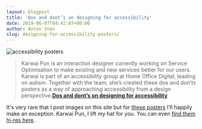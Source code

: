 ```yaml
---
layout: blogpost
title: 'Dos and dont’s on designing for accessibility'
date: 2019-06-07T04:42:07+00:00
author: Anton Sten
slug: designing-for-accessibility-posters/
---
```


![accessibility posters](/images/blog/accessibility.png)

>Karwai Pun is an interaction designer currently working on Service Optimisation to make existing and new services better for our users. Karwai is part of an accessibility group at Home Office Digital, leading on autism. Together with the team, she’s created these dos and don’ts posters as a way of approaching accessibility from a design perspective.**[Dos and dont’s on designing for accessibility](https://accessibility.blog.gov.uk/2016/09/02/dos-and-donts-on-designing-for-accessibility/)**

It's very rare that I post images on this site but for [these posters](https://accessibility.blog.gov.uk/2016/09/02/dos-and-donts-on-designing-for-accessibility/) I'll happily make an exception. Karwai Pun, I lift my hat for you. You can even [find them hi-res here](https://github.com/UKHomeOffice/posters/tree/master/accessibility).

